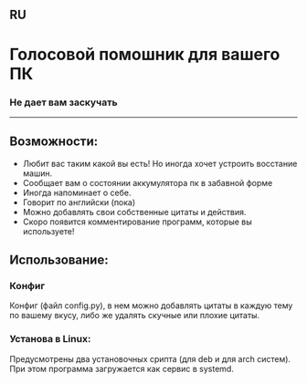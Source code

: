## RU
#  Голосовой помошник для вашего ПК
### Не дает вам заскучать
---
## Возможности:
* Любит вас таким какой вы есть! Но иногда хочет устроить восстание машин.
* Сообщает вам о состоянии аккумулятора пк в забавной форме
* Иногда напоминает о себе.
* Говорит по английски (пока)
* Можно добавлять свои собственные цитаты и действия.
* Скоро появится комментирование программ, которые вы используете!

## Использование:

### Конфиг

Конфиг (файл config.py), в нем можно добавлять цитаты в каждую тему по вашему вкусу, либо же удалять скучные или плохие цитаты. 



### Установа в Linux:

Предусмотрены два установочных срипта (для deb и для arch систем). При этом программа загружается как сервис в systemd.

